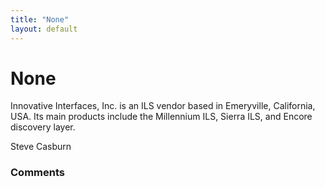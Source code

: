 ```yaml
---
title: "None"
layout: default
---
```

None
=====================
Innovative Interfaces, Inc. is an ILS vendor based in Emeryville,
California, USA. Its main products include the Millennium ILS, Sierra
ILS, and Encore discovery layer.

Steve Casburn

### Comments ###


